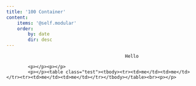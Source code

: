 ```yaml
---
title: '100 Container'
content:
    items: '@self.modular'
    order:
        by: date
        dir: desc
---
```


												Hello
			
			<p></p><p></p>
			<p></p><table class="test"><tbody><tr><td>me</td><td>me</td></tr><tr><td>me</td><td>me</td></tr></tbody></table><br><p></p>
			